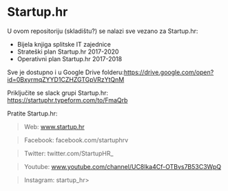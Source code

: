 # Startup.hr
U ovom repositoriju (skladištu?) se nalazi sve vezano za Startup.hr:
* Bijela knjiga splitske IT zajednice
* Strateški plan Startup.hr 2017-2020
* Operativni plan Startup.hr 2017-2018

Sve je dostupno i u Google Drive folderu:https://drive.google.com/open?id=0BxyrmqZYYD1CZHZGTGpVRzYtQnM

Priključite se slack grupi Startup.hr: https://startuphr.typeform.com/to/FmaQrb

Pratite Startup.hr:  

>Web: www.startup.hr  

>Facebook: facebook.com/startuphrv  

>Twitter: twitter.com/StartupHR_  

>Youtube: www.youtube.com/channel/UC8lka4Cf-OTBvs7B53C3WpQ  

>Instagram: startup_hr>
